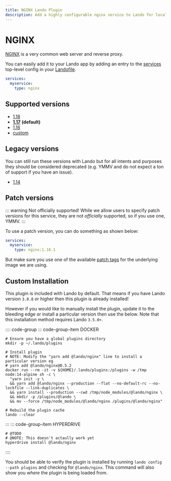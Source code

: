 ```yaml
---
title: NGINX Lando Plugin
description: Add a highly configurable nginx service to Lando for local development with all the power of Docker and Docker Compose. Learn how to change version, setup SSL, use a custom webroot or use custom Apache config.
---
```


# NGINX

[NGINX](https://www.nginx.com/resources/wiki/) is a very common web server and reverse proxy.

You can easily add it to your Lando app by adding an entry to the [services](https://docs.lando.dev/config/services.html) top-level config in your [Landofile](https://docs.lando.dev/config/lando.html).

```yaml
services:
  myservice:
    type: nginx
```

## Supported versions

*   [1.18](https://hub.docker.com/r/bitnami/nginx)
*   **[1.17](https://hub.docker.com/r/bitnami/nginx)** **(default)**
*   [1.16](https://hub.docker.com/r/bitnami/nginx)
*   [custom](https://docs.lando.dev/config/services.html#advanced)

## Legacy versions

You can still run these versions with Lando but for all intents and purposes they should be considered deprecated (e.g. YMMV and do not expect a ton of support if you have an issue).

*   [1.14](https://hub.docker.com/r/bitnami/nginx)

## Patch versions

::: warning Not officially supported!
While we allow users to specify patch versions for this service, they are not *officially* supported, so if you use one, YMMV.
:::

To use a patch version, you can do something as shown below:

```yaml
services:
  myservice:
    type: nginx:1.16.1
```

But make sure you use one of the available [patch tags](https://hub.docker.com/r/bitnami/nginx) for the underlying image we are using.

## Custom Installation

This plugin is included with Lando by default. That means if you have Lando version `3.0.8` or higher then this plugin is already installed!

However if you would like to manually install the plugin, update it to the bleeding edge or install a particular version then use the below. Note that this installation method requires Lando `3.5.0+`.

:::: code-group
::: code-group-item DOCKER
```bash:no-line-numbers
# Ensure you have a global plugins directory
mkdir -p ~/.lando/plugins

# Install plugin
# NOTE: Modify the "yarn add @lando/nginx" line to install a particular version eg
# yarn add @lando/nginx@0.5.2
docker run --rm -it -v ${HOME}/.lando/plugins:/plugins -w /tmp node:14-alpine sh -c \
  "yarn init -y \
  && yarn add @lando/nginx --production --flat --no-default-rc --no-lockfile --link-duplicates \
  && yarn install --production --cwd /tmp/node_modules/@lando/nginx \
  && mkdir -p /plugins/@lando \
  && mv --force /tmp/node_modules/@lando/nginx /plugins/@lando/nginx"

# Rebuild the plugin cache
lando --clear
```
:::
::: code-group-item HYPERDRIVE
```bash:no-line-numbers
# @TODO
# @NOTE: This doesn't actaully work yet
hyperdrive install @lando/nginx
```
::::

You should be able to verify the plugin is installed by running `lando config --path plugins` and checking for `@lando/nginx`. This command will also show you _where_ the plugin is being loaded from.
